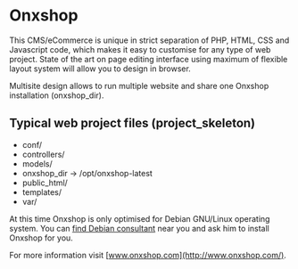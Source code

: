Onxshop
=======
This CMS/eCommerce is unique in strict separation of PHP, HTML, CSS and Javascript code, which makes it easy to customise for any type of web project. State of the art on page editing interface using maximum of flexible layout system will allow you to design in browser.

Multisite design allows to run multiple website and share one Onxshop installation (onxshop_dir).

Typical web project files (project_skeleton)
--------------------------------------------
* conf/
* controllers/
* models/
* onxshop_dir -> /opt/onxshop-latest
* public_html/
* templates/
* var/

At this time Onxshop is only optimised for Debian GNU/Linux operating system. You can [find Debian consultant](http://www.debian.org/consultants) near you and ask him to install Onxshop for you.

For more information visit [www.onxshop.com](http://www.onxshop.com/).
